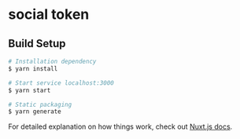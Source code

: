 # social token

## Build Setup

```bash
# Installation dependency
$ yarn install

# Start service localhost:3000
$ yarn start

# Static packaging
$ yarn generate
```

For detailed explanation on how things work, check out [Nuxt.js docs](https://nuxtjs.org).
